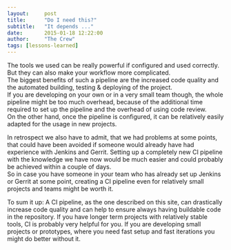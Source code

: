 ```yaml
---
layout:     post
title:      "Do I need this?"
subtitle:	"It depends ..."
date:       2015-01-18 12:22:00
author:     "The Crew"
tags: [lessons-learned]
---
```


The tools we used can be really powerful if configured and used correctly. But they can also make your workflow more complicated.<br>
The biggest benefits of such a pipeline are the increased code quality and the automated building, testing & deploying of the project.<br>
If you are developing on your own or in a very small team though, the whole pipeline might be too much overhead, because of the additional time required to set up the pipeline and the overhead of using code review.<br>
On the other hand, once the pipeline is configured, it can be relatively easily adapted for the usage in new projects. <br>

In retrospect we also have to admit, that we had problems at some points, that could have been avoided if someone would already have had experience with Jenkins and Gerrit. Setting up a completely new CI pipeline with the knowledge we have now would be much easier and could probably be achieved within a couple of days.<br>
So in case you have someone in your team who has already set up Jenkins or Gerrit at some point, creating a CI pipeline even for relatively small projects and teams might be worth it.

To sum it up: A CI pipeline, as the one described on this site, can drastically increase code quality and can help to ensure always having buildable code in the repository. If you have longer term projects with relatively stable tools, CI is probably very helpful for you. If you are developing small projects or prototypes, where you need fast setup and fast iterations you might do better without it.